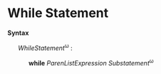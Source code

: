 # While Statement

**Syntax**

<ul>
    <i>WhileStatement</i><sup>ω</sup> :
    <ul>
        <b>while</b> <i>ParenListExpression</i> <i>Substatement</i><sup>ω</sup>
    </ul>
</ul>